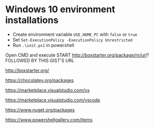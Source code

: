 # Windows 10 environment installations

- Create environment variable `USE_HOME_PC` with  `false` or `true`
- Set `Set-ExecutionPolicy -ExecutionPolicy Unrestricted`
- Run `.\init.ps1` in powershell

Open CMD and execute START http://boxstarter.org/package/nr/url? FOLLOWED BY THIS GIST'S URL

http://boxstarter.org/

https://chocolatey.org/packages

https://marketplace.visualstudio.com/vs

https://marketplace.visualstudio.com/vscode

https://www.nuget.org/packages

https://www.powershellgallery.com/items
